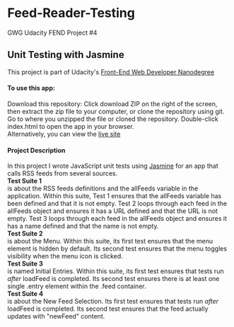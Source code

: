 # Feed-Reader-Testing
GWG Udacity FEND Project #4

## Unit Testing with Jasmine
This project is part of Udacity's [Front-End Web Developer Nanodegree](https://classroom.udacity.com/nanodegrees/nd001/syllabus/core-curriculum)

#### To use this app:
Download this repository: Click download ZIP on the right of the screen, then extract the zip file to your computer, or clone the repository using git.
Go to where you unzipped the file or cloned the repository.
Double-click index.html to open the app in your browser.<br>
Alternatively, you can view the [live site](https://gerkill.github.io/index.html)


#### Project Description

In this project I wrote JavaScript unit tests using [Jasmine](https://jasmine.github.io/) for an app that calls RSS feeds from several sources.<br>
<b>Test Suite 1</b><br>
is about the RSS feeds definitions and the allFeeds variable in the application.
Within this suite, Test 1 ensures that the allFeeds variable has been defined and that it is not empty. Test 2 loops through each feed in the allFeeds object and ensures it has a URL defined and that the URL is not empty. Test 3 loops through each feed in the allFeeds object and ensures it has a name defined and that the name is not empty.<br>
<b>Test Suite 2</b><br>
is about the Menu.
Within this suite, its first test ensures that the menu element is hidden by default. Its second test ensures that the menu toggles visibility when the menu icon is clicked.<br>
<b>Test Suite 3</b><br> is named Initial Entries. Within this suite, its first test ensures that tests run <i>after</i> loadFeed is completed. Its second test ensures there is at least one single .entry element within the .feed container.<br>
<b>Test Suite 4</b><br>
is about the New Feed Selection. Its first test ensures that tests run <i>after</i> loadFeed is completed. Its second test ensures that the feed actually updates with "newFeed" content.<br>


